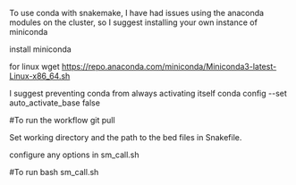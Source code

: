 To use conda with snakemake, I have had issues using the anaconda modules on the cluster, so I suggest installing your own instance of miniconda

install miniconda

for linux
wget https://repo.anaconda.com/miniconda/Miniconda3-latest-Linux-x86_64.sh

I suggest preventing conda from always activating itself
conda config --set auto_activate_base false

#To run the workflow
git pull 

Set working directory and the path to the bed files in Snakefile.

configure any options in sm_call.sh

#To run
bash sm_call.sh
